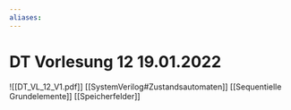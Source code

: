 ```yaml
---
aliases: 
---
```

# DT Vorlesung 12 19.01.2022
![[DT_VL_12_V1.pdf]]
[[SystemVerilog#Zustandsautomaten]]
[[Sequentielle Grundelemente]]
[[Speicherfelder]]